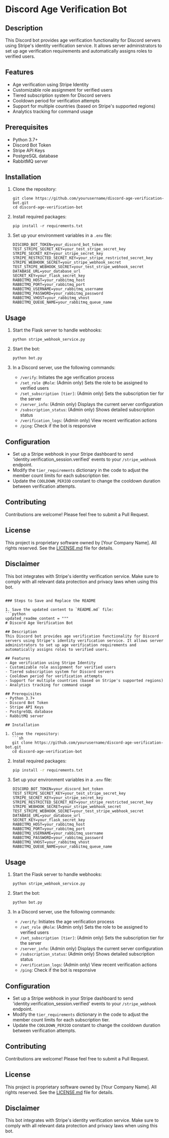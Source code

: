 # Discord Age Verification Bot

## Description
This Discord bot provides age verification functionality for Discord servers using Stripe's identity verification service. It allows server administrators to set up age verification requirements and automatically assigns roles to verified users.

## Features
- Age verification using Stripe Identity
- Customizable role assignment for verified users
- Tiered subscription system for Discord servers
- Cooldown period for verification attempts
- Support for multiple countries (based on Stripe's supported regions)
- Analytics tracking for command usage

## Prerequisites
- Python 3.7+
- Discord Bot Token
- Stripe API Keys
- PostgreSQL database
- RabbitMQ server

## Installation

1. Clone the repository:
   ```
   git clone https://github.com/yourusername/discord-age-verification-bot.git
   cd discord-age-verification-bot
   ```

2. Install required packages:
   ```
   pip install -r requirements.txt
   ```

3. Set up your environment variables in a `.env` file:
   ```
   DISCORD_BOT_TOKEN=your_discord_bot_token
   TEST_STRIPE_SECRET_KEY=your_test_stripe_secret_key
   STRIPE_SECRET_KEY=your_stripe_secret_key
   STRIPE_RESTRICTED_SECRET_KEY=your_stripe_restricted_secret_key
   STRIPE_WEBHOOK_SECRET=your_stripe_webhook_secret
   TEST_STRIPE_WEBHOOK_SECRET=your_test_stripe_webhook_secret
   DATABASE_URL=your_database_url
   SECRET_KEY=your_flask_secret_key
   RABBITMQ_HOST=your_rabbitmq_host
   RABBITMQ_PORT=your_rabbitmq_port
   RABBITMQ_USERNAME=your_rabbitmq_username
   RABBITMQ_PASSWORD=your_rabbitmq_password
   RABBITMQ_VHOST=your_rabbitmq_vhost
   RABBITMQ_QUEUE_NAME=your_rabbitmq_queue_name
   ```

## Usage

1. Start the Flask server to handle webhooks:
   ```
   python stripe_webhook_service.py
   ```

2. Start the bot:
   ```
   python bot.py
   ```

3. In a Discord server, use the following commands:
   - `/verify`: Initiates the age verification process
   - `/set_role @Role`: (Admin only) Sets the role to be assigned to verified users
   - `/set_subscription [tier]`: (Admin only) Sets the subscription tier for the server
   - `/server_info`: (Admin only) Displays the current server configuration
   - `/subscription_status`: (Admin only) Shows detailed subscription status
   - `/verification_logs`: (Admin only) View recent verification actions
   - `/ping`: Check if the bot is responsive

## Configuration
- Set up a Stripe webhook in your Stripe dashboard to send 'identity.verification_session.verified' events to your `/stripe_webhook` endpoint.
- Modify the `tier_requirements` dictionary in the code to adjust the member count limits for each subscription tier.
- Update the `COOLDOWN_PERIOD` constant to change the cooldown duration between verification attempts.

## Contributing

Contributions are welcome! Please feel free to submit a Pull Request.

## License

This project is proprietary software owned by [Your Company Name]. All rights reserved. See the [LICENSE.md](LICENSE.md) file for details.

## Disclaimer

This bot integrates with Stripe's identity verification service. Make sure to comply with all relevant data protection and privacy laws when using this bot.
```

### Steps to Save and Replace the README

1. Save the updated content to `README.md` file:
```python
updated_readme_content = """
# Discord Age Verification Bot

## Description
This Discord bot provides age verification functionality for Discord servers using Stripe's identity verification service. It allows server administrators to set up age verification requirements and automatically assigns roles to verified users.

## Features
- Age verification using Stripe Identity
- Customizable role assignment for verified users
- Tiered subscription system for Discord servers
- Cooldown period for verification attempts
- Support for multiple countries (based on Stripe's supported regions)
- Analytics tracking for command usage

## Prerequisites
- Python 3.7+
- Discord Bot Token
- Stripe API Keys
- PostgreSQL database
- RabbitMQ server

## Installation

1. Clone the repository:
   ```sh
   git clone https://github.com/yourusername/discord-age-verification-bot.git
   cd discord-age-verification-bot
   ```

2. Install required packages:
   ```sh
   pip install -r requirements.txt
   ```

3. Set up your environment variables in a `.env` file:
   ```plaintext
   DISCORD_BOT_TOKEN=your_discord_bot_token
   TEST_STRIPE_SECRET_KEY=your_test_stripe_secret_key
   STRIPE_SECRET_KEY=your_stripe_secret_key
   STRIPE_RESTRICTED_SECRET_KEY=your_stripe_restricted_secret_key
   STRIPE_WEBHOOK_SECRET=your_stripe_webhook_secret
   TEST_STRIPE_WEBHOOK_SECRET=your_test_stripe_webhook_secret
   DATABASE_URL=your_database_url
   SECRET_KEY=your_flask_secret_key
   RABBITMQ_HOST=your_rabbitmq_host
   RABBITMQ_PORT=your_rabbitmq_port
   RABBITMQ_USERNAME=your_rabbitmq_username
   RABBITMQ_PASSWORD=your_rabbitmq_password
   RABBITMQ_VHOST=your_rabbitmq_vhost
   RABBITMQ_QUEUE_NAME=your_rabbitmq_queue_name
   ```

## Usage

1. Start the Flask server to handle webhooks:
   ```
   python stripe_webhook_service.py
   ```

2. Start the bot:
   ```
   python bot.py
   ```

3. In a Discord server, use the following commands:
   - `/verify`: Initiates the age verification process
   - `/set_role @Role`: (Admin only) Sets the role to be assigned to verified users
   - `/set_subscription [tier]`: (Admin only) Sets the subscription tier for the server
   - `/server_info`: (Admin only) Displays the current server configuration
   - `/subscription_status`: (Admin only) Shows detailed subscription status
   - `/verification_logs`: (Admin only) View recent verification actions
   - `/ping`: Check if the bot is responsive

## Configuration
- Set up a Stripe webhook in your Stripe dashboard to send 'identity.verification_session.verified' events to your `/stripe_webhook` endpoint.
- Modify the `tier_requirements` dictionary in the code to adjust the member count limits for each subscription tier.
- Update the `COOLDOWN_PERIOD` constant to change the cooldown duration between verification attempts.

## Contributing

Contributions are welcome! Please feel free to submit a Pull Request.

## License

This project is proprietary software owned by [Your Company Name]. All rights reserved. See the [LICENSE.md](LICENSE.md) file for details.

## Disclaimer

This bot integrates with Stripe's identity verification service. Make sure to comply with all relevant data protection and privacy laws when using this bot.